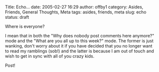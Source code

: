 Title: Echo...
date: 2005-02-27 16:29
author: offby1
category: Asides, Friends, General Thoughts, Meta
tags: asides, friends, meta
slug: echo
status: draft

Where is everyone?

I mean that in both the \"Why does nobody post comments here anymore?\" mode and the \"What are you all up to this week?\" mode. The former is just wanking, don\'t worry about it if you have decided that you no longer want to read my ramblings (sob!) and the latter is because I am out of touch and wish to get in sync with all of you crazy kids.

Post!
